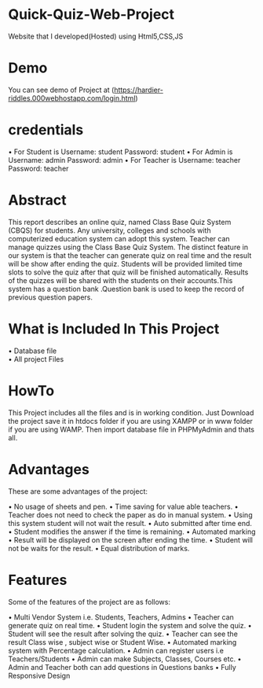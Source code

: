 # Quick-Quiz-Web-Project
Website that I developed(Hosted) using Html5,CSS,JS
# Demo
You can see demo of Project at (https://hardier-riddles.000webhostapp.com/login.html)
# credentials
  • For Student is Username: student Password: student
  • For Admin is Username: admin Password: admin
  • For Teacher is Username: teacher Password: teacher
# Abstract
This report describes an online quiz, named Class Base Quiz System (CBQS) for students. Any university, colleges and schools with computerized education system can adopt this system. Teacher can manage quizzes using the Class Base Quiz System. The distinct feature in our system is that the teacher can generate quiz on real time and the result will be show after ending the quiz. Students will be provided limited time slots to solve the quiz after that quiz will be finished automatically. Results of the quizzes will be shared with the students on their accounts.This system has a question bank .Question bank is used to keep the record of previous question papers.

# What is Included In This Project
  •  Database file<br>
  •  All project Files
# HowTo
This Project includes all the files and is in working condition. Just Download the project save it in htdocs folder if you are using XAMPP or in www folder if you are using WAMP. Then import database file in PHPMyAdmin and thats all.

# Advantages
These are some advantages of the project:

  • No usage of sheets and pen.
  • Time saving for value able teachers.
  • Teacher does not need to check the paper as do in manual system.
  • Using this system student will not wait the result.
  • Auto submitted after time end.
  • Student modifies the answer if the time is remaining.
  • Automated  marking
  • Result will be displayed on the screen after ending the time.
  • Student will not be waits for the result.
  • Equal distribution of marks.
# Features
Some of the features of the project are as follows:

  • Multi Vendor System i.e. Students, Teachers, Admins
  • Teacher can generate quiz on real time.
  • Student login the system and solve the quiz.
  • Student will see the result after solving the quiz.
  • Teacher can see the result Class wise , subject wise or Student Wise.
  • Automated marking system with Percentage calculation.
  • Admin can register users i.e Teachers/Students
  • Admin can make Subjects, Classes, Courses etc.
  • Admin and Teacher both can add questions in Questions banks
  • Fully Responsive Design
